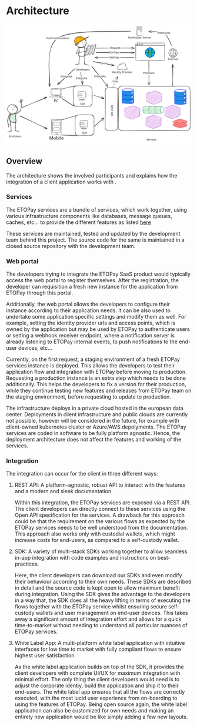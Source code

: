 # Architecture

![ Integration Architecture](ETOPay_Integration.svg)

## Overview

The architecture shows the involved participants and explains how the integration of a client application works with .

### Services

The ETOPay services are a bundle of services, which work together, using various infrastructure components like databases, message queues, caches, etc... to provide the different features as listed [here](Features.md)

These services are maintained, tested and updated by the development team behind this project. The source code for the same is maintained in a closed source repository with the development team.

### Web portal

The developers trying to integrate the ETOPay SaaS product would typically access the web portal to register themselves. After the registration, the developer can requisition a fresh new instance for the application from ETOPay through this portal.

Additionally, the web portal allows the developers to configure their instance according to their application needs. It can be also used to undertake some application specific settings and modify them as well. For example, setting the identity provider urls and access points, which is owned by the application but may be used by ETOPay to authenticate users or setting a webhook receiver endpoint, where a notification server is already listening to ETOPay internal events, to push notifications to the end-user devices, etc...

Currently, on the first request, a staging environment of a fresh ETOPay services instance is deployed. This allows the developers to test their application flow and integration with ETOPay before moving to production. Requesting a production instance is an extra step which needs to be done additionally. This helps the developers to fix a version for their production, while they continue testing new features and releases from ETOPay team on the staging environment, before requesting to update to production.

The infrastructure deploys in a private cloud hosted in the european data center. Deployments in client infrastructure and public clouds are currently not possible, however will be considered in the future, for example with client-owned kubernetes cluster or Azure/AWS depolyments. The ETOPay services are coded in software to be fully platform agnostic. Hence, the deployment architecture does not affect the features and working of the services.

### Integration

The integration can occur for the client in three different ways:

1. REST API: A platform-agnostic, robust API to interact with the  features and a modern and sleek documentation.

    Within this integration, the ETOPay services are exposed via a REST API. The client developers can directly connect to these services using the Open API specification for the services. A drawback for this approach could be that the requirement on the various flows as expected by the ETOPay services needs to be well understood from the documentation. This approach also works only with custodial wallets, which might increase costs for end-users, as compared to a self-custody wallet.

2. SDK: A variety of multi-stack SDKs working together to allow seamless in-app integration with code examples and instructions on best-practices.

    Here, the client developers can download our SDKs and even modify their behaviour according to their own needs. These SDKs are described in detail and the source code is kept open to allow maximum benefit during integration. Using the SDK gives the advantage to the developers in a way that, the SDK does all the heavy lifting in terms of executing the flows together with the ETOPay service whilst ensuring secure self-custody wallets and user management on end-user devices. This takes away a significant amount of integration effort and allows for a quick time-to-market without needing to understand all particular nuances of ETOPay services.

3. White Label App: A multi-platform white label application with intuitive interfaces for low time to market with fully compliant flows to ensure highest user satisfaction.

    As the white label application builds on top of the SDK, it provides the client developers with complete UI/UX for maximum integration with minimal effort. The only thing the client developers would need is to adjust the corporate identiy, build the application and ship it to their end-users. The white label app ensures that all the flows are correctly executed, with the most lucid user experience from on-boarding to using the features of ETOPay. Being open source again, the white label application can also be customized for own needs and making an entirely new application would be like simply adding a few new layouts.
